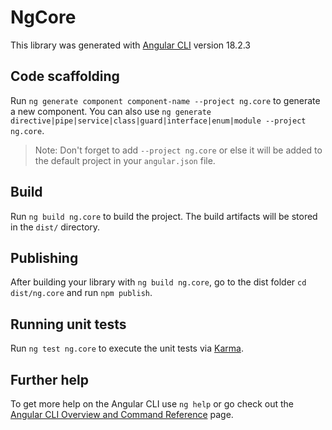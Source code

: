 # NgCore

This library was generated with [Angular CLI](https://github.com/angular/angular-cli) version 18.2.3

## Code scaffolding

Run `ng generate component component-name --project ng.core` to generate a new component. You can also use `ng generate directive|pipe|service|class|guard|interface|enum|module --project ng.core`.
> Note: Don't forget to add `--project ng.core` or else it will be added to the default project in your `angular.json` file. 

## Build

Run `ng build ng.core` to build the project. The build artifacts will be stored in the `dist/` directory.

## Publishing

After building your library with `ng build ng.core`, go to the dist folder `cd dist/ng.core` and run `npm publish`.

## Running unit tests

Run `ng test ng.core` to execute the unit tests via [Karma](https://karma-runner.github.io).

## Further help

To get more help on the Angular CLI use `ng help` or go check out the [Angular CLI Overview and Command Reference](https://angular.io/cli) page.
